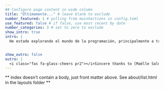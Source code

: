 ```yaml
---
## Configure page content in wide column
title: "Últimamente..." # leave blank to exclude
number_featured: 1 # pulling from mainSections in config.toml
use_featured: false # if false, use most recent by date
number_categories: 3 # set to zero to exclude
show_intro: true
intro: |
  He estado explorando el mundo de la programación, principalmente a través de la herramiento [R](https://www.r-project.org/about.html) para optimizar mi flujo de trabajo con datos. Además de una introducción con Python en su relación con ArcGIS (arcpy).

 
show_outro: false
outro: |
  <i class="fas fa-glass-cheers pr2"></i>Sincere thanks to [Maëlle Salmon](https://masalmon.eu/) for her help naming this Hugo theme!
---
```


** index doesn't contain a body, just front matter above.
See about/list.html in the layouts folder **